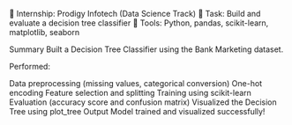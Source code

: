 🔹 Internship: Prodigy Infotech (Data Science Track)
🔹 Task: Build and evaluate a decision tree classifier
🔹 Tools: Python, pandas, scikit-learn, matplotlib, seaborn

Summary
Built a Decision Tree Classifier using the Bank Marketing dataset.

Performed:

Data preprocessing (missing values, categorical conversion)
One-hot encoding
Feature selection and splitting
Training using scikit-learn
Evaluation (accuracy score and confusion matrix)
Visualized the Decision Tree using plot_tree
Output
Model trained and visualized successfully!

